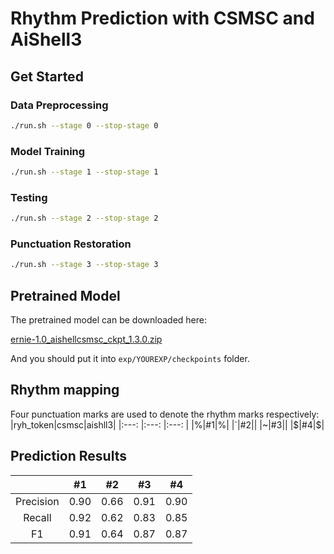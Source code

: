 # Rhythm Prediction with CSMSC and AiShell3

## Get Started
### Data Preprocessing
```bash
./run.sh --stage 0 --stop-stage 0
```
### Model Training
```bash
./run.sh --stage 1 --stop-stage 1
```
### Testing
```bash
./run.sh --stage 2 --stop-stage 2
```
### Punctuation Restoration
```bash
./run.sh --stage 3 --stop-stage 3
```
## Pretrained Model
The pretrained model can be downloaded here:

[ernie-1.0_aishellcsmsc_ckpt_1.3.0.zip](https://paddlespeech.bj.bcebos.com/Parakeet/released_models/rhy_predict/ernie-1.0_aishellcsmsc_ckpt_1.3.0.zip)

And you should put it into `exp/YOUREXP/checkpoints` folder.

## Rhythm mapping
Four punctuation marks are used to denote the rhythm marks respectively:
|ryh_token|csmsc|aishll3|
|:---: |:---: |:---: |
|%|#1|%|
|`|#2||
|~|#3||
|$|#4|$|

## Prediction Results
|       |  #1  |  #2 |  #3  |  #4  |
|:-----:|:-----:|:-----:|:-----:|:-----:|  
|Precision  |0.90  |0.66  |0.91  |0.90|
|Recall     |0.92  |0.62  |0.83  |0.85|
|F1         |0.91  |0.64  |0.87  |0.87|
